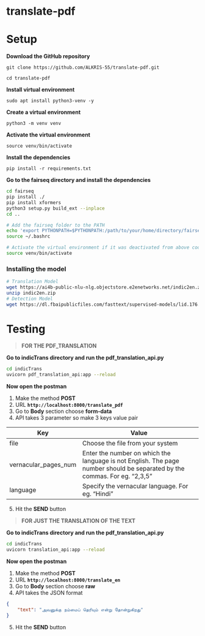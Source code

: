 # translate-pdf
# Setup

**Download the GitHub repository**

`git clone https://github.com/ALKRIS-55/translate-pdf.git`

`cd translate-pdf`

**Install virtual environment**

`sudo apt install python3-venv -y`

**Create a virtual environment**

`python3 -m venv venv`

**Activate the virtual environment**

`source venv/bin/activate`

**Install the dependencies**

`pip install -r requirements.txt`

**Go to the fairseq directory and install the dependencies**

```bash
cd fairseq
pip install ./
pip install xformers
python3 setup.py build_ext --inplace
cd ..

# Add the fairseq folder to the PATH
echo 'export PYTHONPATH=$PYTHONPATH:/path/to/your/home/directory/fairseq/' >> ~/.bashrc
source ~/.bashrc

# Activate the virtual environment if it was deactivated from above code
source venv/bin/activate
```

### **Installing the model**

```bash
# Translation Model
wget https://ai4b-public-nlu-nlg.objectstore.e2enetworks.net/indic2en.zip
unzip indic2en.zip
# Detection Model
wget https://dl.fbaipublicfiles.com/fasttext/supervised-models/lid.176.bin
```

# **Testing**

> **FOR THE PDF_TRANSLATION**

**Go to indicTrans directory and run the pdf_translation_api.py**

```bash
cd indicTrans
uvicorn pdf_translation_api:app --reload

```

**Now open the postman**  

1. Make the method **POST** 
2. URL **`http://localhost:8000/translate_pdf`**
3. Go to **Body** section choose **form-data**
4. API takes 3 parameter so make 3 keys value pair 

| Key | Value |
| --- | --- |
| file | Choose the file from your system |
| vernacular_pages_num | Enter the number on which the language is not English. The page number should be separated by the commas. For eg. “2,3,5” |
| language | Specify the vernacular language. For eg. “Hindi”  |
5. Hit the **SEND** button

> **FOR JUST THE TRANSLATION OF THE TEXT**

**Go to indicTrans directory and run the pdf_translation_api.py**

```bash
cd indicTrans
uvicorn translation_api:app --reload

```

**Now open the postman**  

1. Make the method **POST** 
2. URL **`http://localhost:8000/translate_en`**
3. Go to **Body** section choose **raw**
4. API takes the JSON format

```json
{
    "text": "அவனுக்கு நம்மைப் தெரியும் என்று தோன்றுகிறது"
}
```
5. Hit the **SEND** button
